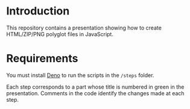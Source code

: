 # Introduction

This repository contains a presentation showing how to create HTML/ZIP/PNG polyglot files in JavaScript.

# Requirements

You must install [Deno](https://deno.com/) to run the scripts in the `/steps` folder.

Each step corresponds to a part whose title is numbered in green in the presentation. Comments in the code identify the changes made at each step.